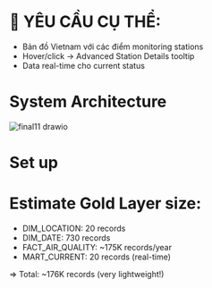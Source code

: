 # 🎯 YÊU CẦU CỤ THỂ:

- Bản đồ Vietnam với các điểm monitoring stations
- Hover/click → Advanced Station Details tooltip
- Data real-time cho current status

# System Architecture
![final11 drawio](https://github.com/user-attachments/assets/1bc7bdaf-5669-4511-8d0f-990e98652a57)

# Set up 
# Estimate Gold Layer size:
- DIM_LOCATION:     20 records
- DIM_DATE:         730 records  
- FACT_AIR_QUALITY: ~175K records/year
- MART_CURRENT:     20 records (real-time)

=> Total: ~176K records (very lightweight!)
